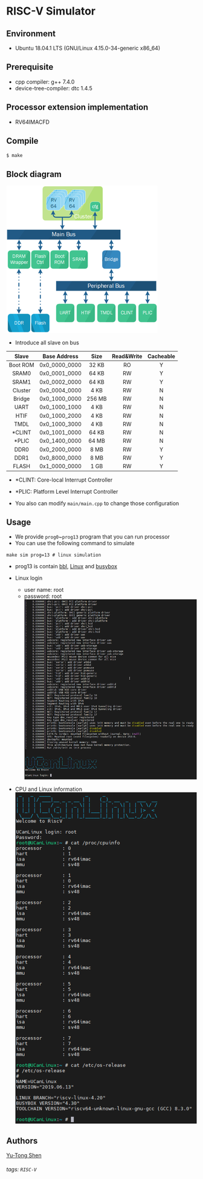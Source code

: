 # RISC-V Simulator

## Environment
- Ubuntu 18.04.1 LTS (GNU/Linux 4.15.0-34-generic x86\_64)

## Prerequisite
- cpp compiler: g++ 7.4.0
- device-tree-compiler: dtc 1.4.5

## Processor extension implementation
- RV64IMACFD

## Compile
```shell
$ make
```

## Block diagram
![](./figures/rv64.png)

- Introduce all slave on bus  

|Slave   |Base Address    |Size    |Read&Write|Cacheable|
|:------:|:--------------:|:------:|:--------:|:-------:|
|Boot ROM|0x0\_0000\_0000 |  32 KB | RO       | Y       |
|SRAM0   |0x0\_0001\_0000 |  64 KB | RW       | Y       |
|SRAM1   |0x0\_0002\_0000 |  64 KB | RW       | Y       |
|Cluster |0x0\_0004\_0000 |   4 KB | RW       | N       |
|Bridge  |0x0\_1000\_0000 | 256 MB | RW       | N       |
|UART    |0x0\_1000\_1000 |   4 KB | RW       | N       |
|HTIF    |0x0\_1000\_2000 |   4 KB | RW       | N       |
|TMDL    |0x0\_1000\_3000 |   4 KB | RW       | N       |
|\*CLINT |0x0\_1001\_0000 |  64 KB | RW       | N       |
|\*PLIC  |0x0\_1400\_0000 |  64 MB | RW       | N       |
|DDR0    |0x0\_2000\_0000 |   8 MB | RW       | Y       |
|DDR1    |0x0\_8000\_0000 |   8 MB | RW       | Y       |
|FLASH   |0x1\_0000\_0000 |   1 GB | RW       | Y       |

- \*CLINT: Core-local Interrupt Controller
- \*PLIC: Platform Level Interrupt Controller

- You also can modify `main/main.cpp` to change those configuration
## Usage
- We provide `prog0`~`prog13` program that you can run processor
- You can use the following command to simulate

```=sh
make sim prog=13 # linux simulation
```

- prog13 is contain [bbl](https://github.com/riscv-software-src/riscv-pk), [Linux](https://github.com/riscvarchive/riscv-linux) and [busybox](https://busybox.net/)

- Linux login
  - user name: root
  - password: root
  ![](./figures/linux_login.gif)

- CPU and Linux information
  ![](./figures/cpuinfo.png)


## Authors
[Yu-Tong Shen](https://github.com/yutongshen/)

###### tags: `RISC-V`
